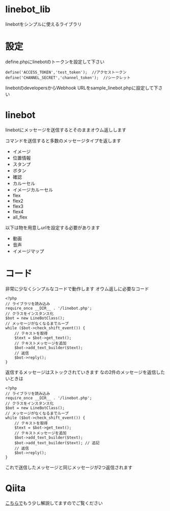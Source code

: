 # linebot_lib
linebotをシンプルに使えるライブラリ

# 設定
define.phpにlinebotのトークンを設定して下さい
~~~
define('ACCESS_TOKEN','test_token');  //アクセストークン
define('CHANNEL_SECRET','channel_token');  //シークレット
~~~

linebotのdevelopersからWebhook URLをsample_linebot.phpに設定して下さい

# linebot
linebotにメッセージを送信するとそのままオウム返しします

コマンドを送信すると多数のメッセージタイプを返します
- イメージ
- 位置情報
- スタンプ
- ボタン
- 確認
- カルーセル
- イメージカルーセル
- flex
- flex2
- flex3
- flex4
- all_flex

以下は物を用意しurlを設定する必要があります
- 動画
- 音声
- イメージマップ

# コード
非常に少なくシンプルなコードで動作します
オウム返しに必要なコード
~~~
<?php
// ライブラリを読み込み
require_once __DIR__ . '/linebot.php';
// クラスをインスタンス化
$bot = new LineBotClass();
// メッセージがなくなるまでループ
while ($bot->check_shift_event()) {
    // テキストを取得
    $text = $bot->get_text();
    // テキストメッセージを追加
    $bot->add_text_builder($text);
    // 返信
    $bot->reply();
}
~~~

返信するメッセージはストックされていきます
なの2件のメッセージを返信したいときは
~~~
<?php
// ライブラリを読み込み
require_once __DIR__ . '/linebot.php';
// クラスをインスタンス化
$bot = new LineBotClass();
// メッセージがなくなるまでループ
while ($bot->check_shift_event()) {
    // テキストを取得
    $text = $bot->get_text();
    // テキストメッセージを追加
    $bot->add_text_builder($text);
    $bot->add_text_builder($text); // 追記
    // 返信
    $bot->reply();
}
~~~
これで送信したメッセージと同じメッセージが2つ返信されます

# Qiita
[こちらで](https://qiita.com/jyuki/items/035cfeb72d7d359c738b)もう少し解説してますのでご覧ください